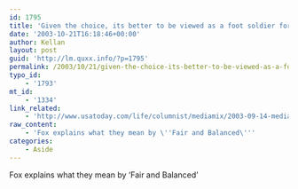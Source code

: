 ```yaml
---
id: 1795
title: 'Given the choice, its better to be viewed as a foot soldier for Bush than a spokeswoman for al-Qaeda.'
date: '2003-10-21T16:18:46+00:00'
author: Kellan
layout: post
guid: 'http://lm.quxx.info/?p=1795'
permalink: /2003/10/21/given-the-choice-its-better-to-be-viewed-as-a-foot-soldier-for-bush-than-a-spokeswoman-for-al-qaeda/
typo_id:
    - '1793'
mt_id:
    - '1334'
link_related:
    - 'http://www.usatoday.com/life/columnist/mediamix/2003-09-14-media-mix_x.htm'
raw_content:
    - 'Fox explains what they mean by \''Fair and Balanced\'''
categories:
    - Aside
---
```


Fox explains what they mean by ‘Fair and Balanced’